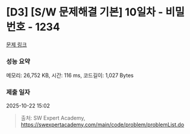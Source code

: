 # [D3] [S/W 문제해결 기본] 10일차 - 비밀번호 - 1234 

[문제 링크](https://swexpertacademy.com/main/code/problem/problemDetail.do?contestProbId=AV14_DEKAJcCFAYD) 

### 성능 요약

메모리: 26,752 KB, 시간: 116 ms, 코드길이: 1,027 Bytes

### 제출 일자

2025-10-22 15:02



> 출처: SW Expert Academy, https://swexpertacademy.com/main/code/problem/problemList.do